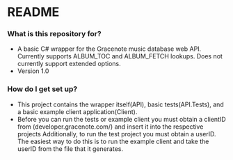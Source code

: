 # README #

### What is this repository for? ###

* A basic C# wrapper for the Gracenote music database web API. Currently supports ALBUM_TOC and ALBUM_FETCH lookups. Does not currently support extended options.
* Version 1.0

### How do I get set up? ###

* This project contains the wrapper itself(API), basic tests(API.Tests), and a basic example client application(Client). 
* Before you can run the tests or example client you must obtain a clientID from (developer.gracenote.com/) and insert it into the respective projects
Additionally, to run the test project you must obtain a userID. The easiest way to do this is to run the example client and take the userID from the file
that it generates.